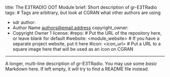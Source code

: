 title: The E3TRADIO OOT Module
brief: Short description of gr-E3TRadio
tags: # Tags are arbitrary, but look at CGRAN what other authors are using
  - sdr
author:
  - Author Name <authors@email.address>
copyright_owner:
  - Copyright Owner 1
license:
#repo: # Put the URL of the repository here, or leave blank for default
#website: <module_website> # If you have a separate project website, put it here
#icon: <icon_url> # Put a URL to a square image here that will be used as an icon on CGRAN
---
A longer, multi-line description of gr-E3TRadio.
You may use some *basic* Markdown here.
If left empty, it will try to find a README file instead.
